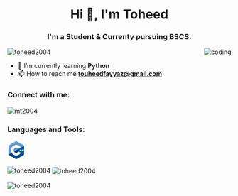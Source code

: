 <h1 align="center">Hi 👋, I'm Toheed</h1>
<h3 align="center">I'm a Student & Currenty pursuing BSCS.</h3>
<img align= "right" alt="coding" src="https://cdn.dribbble.com/users/1162077/screenshots/3848914/programmer.gif" >
<p align="left" > <img src="https://komarev.com/ghpvc/?username=toheed2004&label=Profile%20views&color=0e75b6&style=flat" alt="toheed2004" /> </p>

- 🌱 I’m currently learning **Python**
- 📫 How to reach me **touheedfayyaz@gmail.com**
<h3 align="left">Connect with me:</h3>
<p align="left">
<a href="https://www.leetcode.com/mt2004" target="blank"><img align="center" src="https://raw.githubusercontent.com/rahuldkjain/github-profile-readme-generator/master/src/images/icons/Social/leet-code.svg" alt="mt2004" height="30" width="40" /></a>
</p>

<h3 align="left">Languages and Tools:</h3>
<p align="left"> <a href="https://www.w3schools.com/cpp/" target="_blank" rel="noreferrer"> <img src="https://raw.githubusercontent.com/devicons/devicon/master/icons/cplusplus/cplusplus-original.svg" alt="cplusplus" width="40" height="40"/> </a> </p>

<p><img align="left" src="https://github-readme-stats.vercel.app/api/top-langs?username=toheed2004&show_icons=true&locale=en&layout=compact" alt="toheed2004" /></p>

<p>&nbsp;<img align="center" src="https://github-readme-stats.vercel.app/api?username=toheed2004&show_icons=true&locale=en" alt="toheed2004" /></p>

<p><img align="center" src="https://github-readme-streak-stats.herokuapp.com/?user=toheed2004&" alt="toheed2004" /></p>
